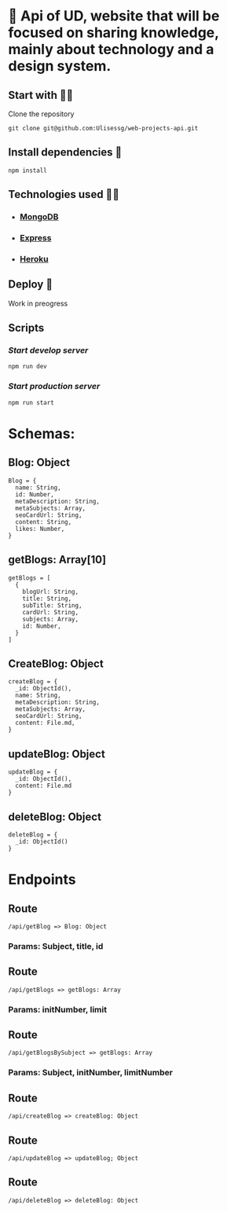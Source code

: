 # 🧩 Api of UD, website that will be focused on sharing knowledge, mainly about technology and a design system.

## Start with 👩‍🚀

Clone the repository

    git clone git@github.com:Ulisessg/web-projects-api.git

## Install dependencies 🔧

    npm install

## Technologies used 👨‍💻

- ### [MongoDB](https://university.mongodb.com/)
- ### [Express](https://expressjs.com/es/)
- ### [Heroku](https://www.heroku.com/)

## Deploy 🚀

Work in preogress

## Scripts

### _Start develop server_

    npm run dev

### _Start production server_

    npm run start

# Schemas:

## Blog: Object

    Blog = {
      name: String,
      id: Number,
      metaDescription: String,
      metaSubjects: Array,
      seoCardUrl: String,
      content: String,
      likes: Number,
    }

## getBlogs: Array[10]

    getBlogs = [
      {
        blogUrl: String,
        title: String,
        subTitle: String,
        cardUrl: String,
        subjects: Array,
        id: Number,
      }
    ]

## CreateBlog: Object

    createBlog = {
      _id: ObjectId(),
      name: String,
      metaDescription: String,
      metaSubjects: Array,
      seoCardUrl: String,
      content: File.md,
    }

## updateBlog: Object

    updateBlog = {
      _id: ObjectId(),
      content: File.md
    }

## deleteBlog: Object

    deleteBlog = {
      _id: ObjectId()
    }

# Endpoints

## Route

    /api/getBlog => Blog: Object

### Params: Subject, title, id

## Route

    /api/getBlogs => getBlogs: Array

### Params: initNumber, limit

## Route

    /api/getBlogsBySubject => getBlogs: Array

### Params: Subject, initNumber, limitNumber

## Route

    /api/createBlog => createBlog: Object

## Route

    /api/updateBlog => updateBlog; Object

## Route

    /api/deleteBlog => deleteBlog: Object
